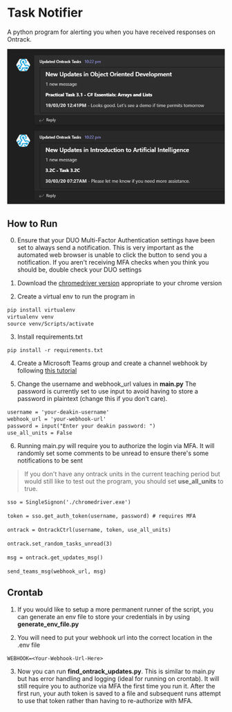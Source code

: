 # Task Notifier

A python program for alerting you when you have received responses on Ontrack.

![Image of Microsoft Teams messages](screenshots/webhook_msg.png?raw=true)

## How to Run

0. Ensure that your DUO Multi-Factor Authentication settings have been set to always send a notification. This is very important as the automated web browser is unable to click the button to send you a notification. If you aren't receiving MFA checks when you think you should be, double check your DUO settings

1. Download the [chromedriver version](https://chromedriver.chromium.org/downloads) appropriate to your chrome version

2. Create a virtual env to run the program in

```
pip install virtualenv
virtualenv venv
source venv/Scripts/activate
```

3. Install requirements.txt

```
pip install -r requirements.txt
```

4. Create a Microsoft Teams group and create a channel webhook by following [this tutorial](https://techcommunity.microsoft.com/t5/microsoft-365-pnp-blog/how-to-configure-and-use-incoming-webhooks-in-microsoft-teams/ba-p/2051118)

5. Change the username and webhook_url values in **main.py** The password is currently set to use input to avoid having to store a password in plaintext (change this if you don't care).

```
username = 'your-deakin-username'
webhook_url = 'your-webhook-url'
password = input("Enter your deakin password: ")
use_all_units = False
```

6. Running main.py will require you to authorize the login via MFA. It will randomly set some comments to be unread to ensure there's some notifications to be sent
>If you don't have any ontrack units in the current teaching period but would still like to test out the program, you should set **use_all_units** to true.
```
sso = SingleSignon('./chromedriver.exe')

token = sso.get_auth_token(username, password) # requires MFA

ontrack = OntrackCtrl(username, token, use_all_units)

ontrack.set_random_tasks_unread(3) 

msg = ontrack.get_updates_msg()

send_teams_msg(webhook_url, msg)
```


## Crontab

1. If you would like to setup a more permanent runner of the script, you can generate an env file to store your credentials in by using **generate_env_file.py**

2. You will need to put your webhook url into the correct location in the .env file

```
WEBHOOK=<Your-Webhook-Url-Here>
```

3. Now you can run **find_ontrack_updates.py**. This is similar to main.py but has error handling and logging (ideal for running on crontab). It will still require you to authorize via MFA the first time you run it. After the first run, your auth token is saved to a file and subsequent runs attempt to use that token rather than having to re-authorize with MFA.
